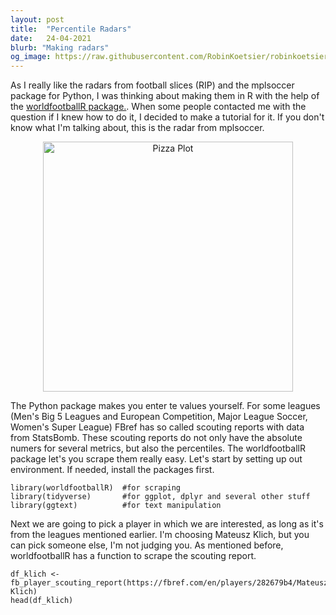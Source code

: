 ```yaml
---
layout: post
title:  "Percentile Radars"
date:   24-04-2021
blurb: "Making radars"
og_image: https://raw.githubusercontent.com/RobinKoetsier/robinkoetsier.github.io/master/assets/img/second_post/0.jpg
---
```


As I really like the radars from football slices (RIP) and the mplsoccer package for Python, I was thinking about making them in R with the help of the [worldfootballR package.](https://github.com/JaseZiv/worldfootballR). When some people contacted me with the question if I knew how to do it, I decided to make a tutorial for it. If you don't know what I'm talking about, this is the radar from mplsoccer. 
<p align="center">
<img width="400" alt="Pizza Plot" src="https://mplsoccer.readthedocs.io/en/latest/_images/sphx_glr_plot_pizza_colorful_001.png">
</p>
The Python package makes you enter te values yourself. For some leagues (Men's Big 5 Leagues and European Competition, Major League Soccer, Women's Super League) FBref has so called scouting reports with data from StatsBomb. These scouting reports do not only have the absolute numers for several metrics, but also the percentiles. 
The worldfootballR package let's you scrape them really easy. Let's start by setting up out environment. If needed, install the packages first.

  
```{r}
library(worldfootballR)  #for scraping
library(tidyverse)       #for ggplot, dplyr and several other stuff
library(ggtext)          #for text manipulation
```

Next we are going to pick a player in which we are interested, as long as it's from the leagues mentioned earlier. I'm choosing Mateusz Klich, but you can pick someone else, I'm not judging you.
As mentioned before, worldfootballR has a function to scrape the scouting report.

```
df_klich <- fb_player_scouting_report(https://fbref.com/en/players/282679b4/Mateusz-Klich)
head(df_klich)
```

